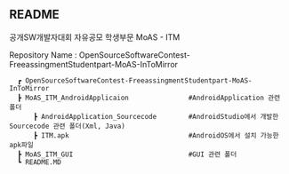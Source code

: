 ## README

공개SW개발자대회
자유공모
학생부문
MoAS - ITM


Repository Name : OpenSourceSoftwareContest-FreeassingmentStudentpart-MoAS-InToMirror
      
      ┏ OpenSourceSoftwareContest-FreeassingmentStudentpart-MoAS-InToMirror     
      ┣ MoAS_ITM_AndroidApplicaion               #AndroidApplication 관련 폴더              
          ┣ AndroidApplication_Sourcecode        #AndroidStudio에서 개발한 Sourcecode 관련 폴더(Xml, Java)                    
          ┣ ITM.apk                              #AndroidOS에서 설치 가능한 apk파일            
      ┣ MoAS_ITM_GUI                             #GUI 관련 폴더            
      ┗ README.MD

